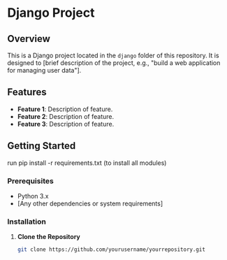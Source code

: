 # Django Project

## Overview

This is a Django project located in the `django` folder of this repository. It is designed to [brief description of the project, e.g., "build a web application for managing user data"].

## Features

- **Feature 1**: Description of feature.
- **Feature 2**: Description of feature.
- **Feature 3**: Description of feature.

## Getting Started
run pip install -r requirements.txt (to install all modules)
### Prerequisites

- Python 3.x
- [Any other dependencies or system requirements]

### Installation

1. **Clone the Repository**

   ```bash
   git clone https://github.com/yourusername/yourrepository.git
